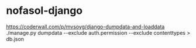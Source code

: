 # nofasol-django

https://coderwall.com/p/mvsoyg/django-dumpdata-and-loaddata
./manage.py dumpdata --exclude auth.permission --exclude contenttypes > db.json

